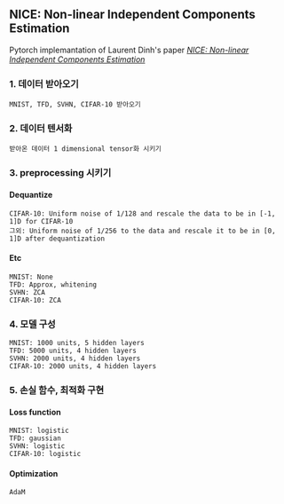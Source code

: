 ## NICE: Non-linear Independent Components Estimation
Pytorch implemantation of Laurent Dinh's paper [*NICE: Non-linear Independent Components Estimation*](https://arxiv.org/abs/1410.8516)

### 1. 데이터 받아오기
    MNIST, TFD, SVHN, CIFAR-10 받아오기
### 2. 데이터 텐서화
    받아온 데이터 1 dimensional tensor화 시키기
### 3. preprocessing 시키기
#### Dequantize
    CIFAR-10: Uniform noise of 1/128 and rescale the data to be in [-1, 1]D for CIFAR-10
    그외: Uniform noise of 1/256 to the data and rescale it to be in [0, 1]D after dequantization
#### Etc
    MNIST: None
    TFD: Approx, whitening
    SVHN: ZCA
    CIFAR-10: ZCA
### 4. 모델 구성
    MNIST: 1000 units, 5 hidden layers
    TFD: 5000 units, 4 hidden layers
    SVHN: 2000 units, 4 hidden layers
    CIFAR-10: 2000 units, 4 hidden layers
### 5. 손실 함수, 최적화 구현
  #### Loss function
    MNIST: logistic
    TFD: gaussian
    SVHN: logistic
    CIFAR-10: logistic
  #### Optimization
    AdaM
